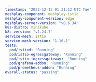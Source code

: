 ```yaml
---
timestamp: "2022-12-13 01:31:12 UTC Tue"
meshplay-component: meshplay-istio
meshplay-component-version: edge
meshplay-server-version: "v0.6.34"
k8s-distro: minikube
k8s-version: "v1.24.7"
service-mesh: istio
service-mesh-version: "1.16.1"
tests:
  pod/istiod: "Running"
  pod/istio-egressgateway: "Running"
  pod/istio-ingressgateway:  "Running"
  pod/grafana-addon: "Running"
  pod/prometheus-addon: "Running"
overall-status: "passing"
---
```


